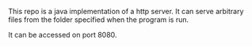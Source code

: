 This repo is a java implementation of a http server. It can serve arbitrary files from the folder specified when the program is run.

It can be accessed on port 8080.

